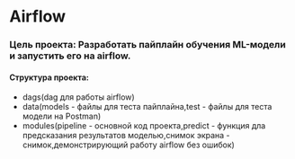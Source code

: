# Airflow
### Цель проекта: Разработать пайплайн обучения ML-модели и запустить его на airflow.
#### Структура проекта:
  - dags(dag для работы airflow)
  - data(models - файлы для теста пайплайна,test - файлы для теста модели на Postman)
  - modules(pipeline - основной код проекта,predict - функция дла предсказания результатов моделью,снимок экрана - снимок,демонстрирующий работу airflow без ошибок)
